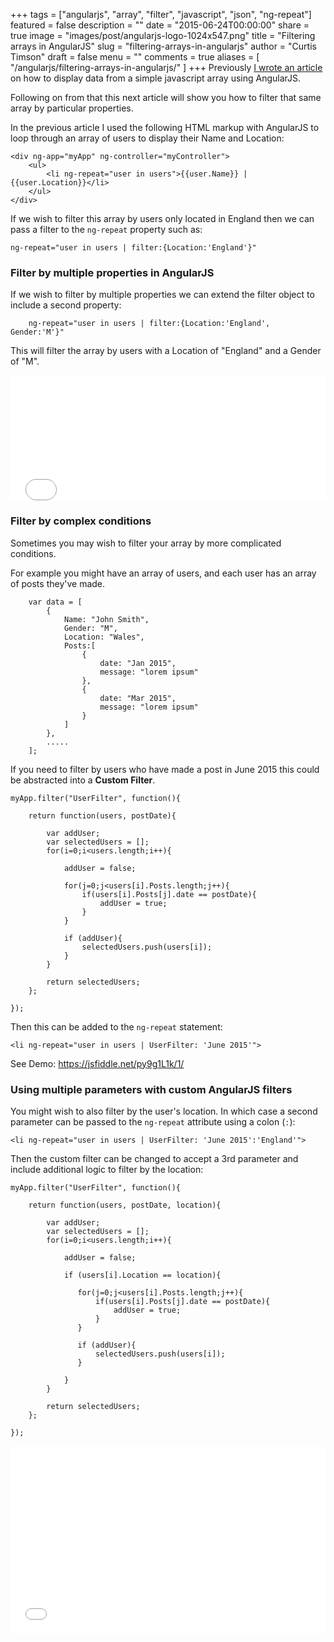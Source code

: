 +++
tags = ["angularjs", "array", "filter", "javascript", "json", "ng-repeat"]
featured = false
description = ""
date = "2015-06-24T00:00:00"
share = true
image = "images/post/angularjs-logo-1024x547.png"
title = "Filtering arrays in AngularJS"
slug = "filtering-arrays-in-angularjs"
author = "Curtis Timson"
draft = false
menu = ""
comments = true
aliases = [
    "/angularjs/filtering-arrays-in-angularjs/"
]
+++
Previously <a href="https://curtistimson.co.uk/post/angularjs/setting-up-a-simple-angularjs-app-to-display-an-array/" title="Setting up a simple AngularJS app to display an array">I wrote an article</a> on how to display data from a simple javascript array using AngularJS.

Following on from that this next article will show you how to filter that same array by particular properties.

In the previous article I used the following HTML markup with AngularJS to loop through an array of users to display their Name and Location:

    <div ng-app="myApp" ng-controller="myController">
        <ul>
            <li ng-repeat="user in users">{{user.Name}} | {{user.Location}}</li>
        </ul>
    </div>

If we wish to filter this array by users only located in England then we can pass a filter to the `ng-repeat` property such as:

    ng-repeat="user in users | filter:{Location:'England'}"

<h3>Filter by multiple properties in AngularJS</h3>

If we wish to filter by multiple properties we can extend the filter object to include a second property:

~~~~
    ng-repeat="user in users | filter:{Location:'England', Gender:'M'}"
~~~~

This will filter the array by users with a Location of "England" and a Gender of "M".

<iframe width="100%" height="200" src="//jsfiddle.net/Curt/oLtchsb6/6/embedded/" allowfullscreen="allowfullscreen" frameborder="0"></iframe>

<h3>Filter by complex conditions</h3>

Sometimes you may wish to filter your array by more complicated conditions.

For example you might have an array of users, and each user has an array of posts they've made.

~~~~
    var data = [
        {
            Name: "John Smith",
            Gender: "M",
            Location: "Wales",
            Posts:[
                {
                    date: "Jan 2015",
                    message: "lorem ipsum"
                },
                {
                    date: "Mar 2015",
                    message: "lorem ipsum"
                }
            ]
        },
        .....
    ];
~~~~

If you need to filter by users who have made a post in June 2015 this could be abstracted into a <strong>Custom Filter</strong>.

    myApp.filter("UserFilter", function(){

        return function(users, postDate){

            var addUser;
            var selectedUsers = [];
            for(i=0;i<users.length;i++){

                addUser = false;

                for(j=0;j<users[i].Posts.length;j++){
                    if(users[i].Posts[j].date == postDate){
                        addUser = true;                    
                    }
                }

                if (addUser){
                    selectedUsers.push(users[i]);
                }
            }

            return selectedUsers;
        };

    });

Then this can be added to the `ng-repeat` statement:

    <li ng-repeat="user in users | UserFilter: 'June 2015'">

See Demo: <a href="https://jsfiddle.net/py9g1L1k/1/" target="_blank">https://jsfiddle.net/py9g1L1k/1/</a>

<h3>Using multiple parameters with custom AngularJS filters</h3>

You might wish to also filter by the user's location. In which case a second parameter can be passed to the `ng-repeat` attribute using a colon (`:`):

    <li ng-repeat="user in users | UserFilter: 'June 2015':'England'">

Then the custom filter can be changed to accept a 3rd parameter and include additional logic to filter by the location:

    myApp.filter("UserFilter", function(){

        return function(users, postDate, location){

            var addUser;
            var selectedUsers = [];
            for(i=0;i<users.length;i++){

                addUser = false;

                if (users[i].Location == location){

                   for(j=0;j<users[i].Posts.length;j++){
                       if(users[i].Posts[j].date == postDate){
                           addUser = true;                    
                       }
                   }

                   if (addUser){
                       selectedUsers.push(users[i]);
                   }

                }
            }

            return selectedUsers;
        };

    });

<iframe width="100%" height="300" src="//jsfiddle.net/py9g1L1k/2/embedded/" allowfullscreen="allowfullscreen" frameborder="0"></iframe>

